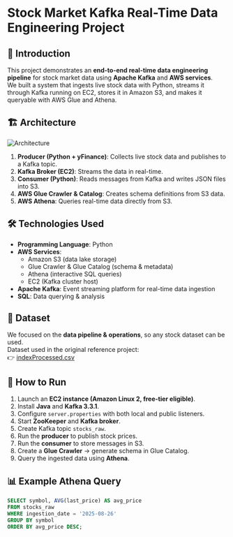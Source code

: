 # Stock Market Kafka Real-Time Data Engineering Project

## 📌 Introduction
This project demonstrates an **end-to-end real-time data engineering pipeline** for stock market data using **Apache Kafka** and **AWS services**.  
We built a system that ingests live stock data with Python, streams it through Kafka running on EC2, stores it in Amazon S3, and makes it queryable with AWS Glue and Athena.

## 🏗️ Architecture
![Architecture](https://github.com/user-attachments/assets/4fcbd9a9-17e4-4ec4-bfae-71a838a622a7)

1. **Producer (Python + yFinance)**: Collects live stock data and publishes to a Kafka topic.  
2. **Kafka Broker (EC2)**: Streams the data in real-time.  
3. **Consumer (Python)**: Reads messages from Kafka and writes JSON files into S3.  
4. **AWS Glue Crawler & Catalog**: Creates schema definitions from S3 data.  
5. **AWS Athena**: Queries real-time data directly from S3.

## 🛠️ Technologies Used
- **Programming Language**: Python  
- **AWS Services**:  
  - Amazon S3 (data lake storage)  
  - Glue Crawler & Glue Catalog (schema & metadata)  
  - Athena (interactive SQL queries)  
  - EC2 (Kafka cluster host)  
- **Apache Kafka**: Event streaming platform for real-time data ingestion  
- **SQL**: Data querying & analysis  

## 📂 Dataset
We focused on the **data pipeline & operations**, so any stock dataset can be used.  
Dataset used in the original reference project:  
👉 [indexProcessed.csv](https://github.com/bhaskar4297/Kafka-Based-Stock-Market-Streaming-and-Analytics-Pipeline/blob/main/indexProcessed.csv)


## 🚀 How to Run
1. Launch an **EC2 instance (Amazon Linux 2, free-tier eligible)**.  
2. Install **Java** and **Kafka 3.3.1**.  
3. Configure `server.properties` with both local and public listeners.  
4. Start **ZooKeeper** and **Kafka broker**.  
5. Create Kafka topic `stocks_raw`.  
6. Run the **producer** to publish stock prices.  
7. Run the **consumer** to store messages in S3.  
8. Create a **Glue Crawler** → generate schema in Glue Catalog.  
9. Query the ingested data using **Athena**.

## 📊 Example Athena Query
```sql
SELECT symbol, AVG(last_price) AS avg_price
FROM stocks_raw
WHERE ingestion_date = '2025-08-26'
GROUP BY symbol
ORDER BY avg_price DESC;
